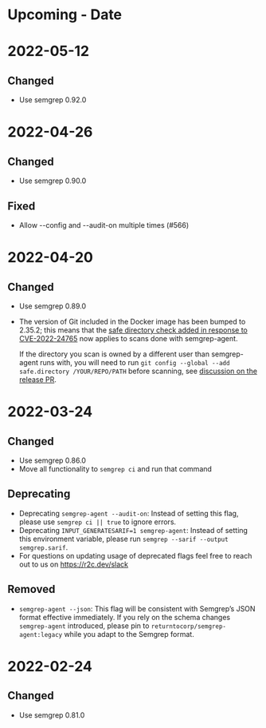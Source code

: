 # Upcoming - Date

# 2022-05-12

## Changed

- Use semgrep 0.92.0

# 2022-04-26

## Changed

- Use semgrep 0.90.0

## Fixed

- Allow --config and --audit-on multiple times (#566)

# 2022-04-20

## Changed

- Use semgrep 0.89.0
- The version of Git included in the Docker image has been bumped to 2.35.2;
  this means that the
  [safe directory check added in response to CVE-2022-24765](https://github.blog/2022-04-12-git-security-vulnerability-announced/)
  now applies to scans done with semgrep-agent.

  If the directory you scan is owned by a different user than semgrep-agent runs with,
  you will need to run `git config --global --add safe.directory /YOUR/REPO/PATH` before scanning,
  see [discussion on the release PR](https://github.com/returntocorp/semgrep-action/pull/567#issuecomment-1104375865).

# 2022-03-24

## Changed

- Use semgrep 0.86.0
- Move all functionality to `semgrep ci` and run that command

## Deprecating

- Deprecating `semgrep-agent --audit-on`: Instead of setting this flag, please use `semgrep ci || true` to ignore errors.
- Deprecating `INPUT_GENERATESARIF=1 semgrep-agent`: Instead of setting this environment variable, please run `semgrep --sarif --output semgrep.sarif`.
- For questions on updating usage of deprecated flags feel free to reach out to us on https://r2c.dev/slack

## Removed

- `semgrep-agent --json`: This flag will be consistent with Semgrep’s JSON format effective immediately. If you rely on the schema changes `semgrep-agent` introduced, please pin to `returntocorp/semgrep-agent:legacy` while you adapt to the Semgrep format.

# 2022-02-24

## Changed

- Use semgrep 0.81.0
